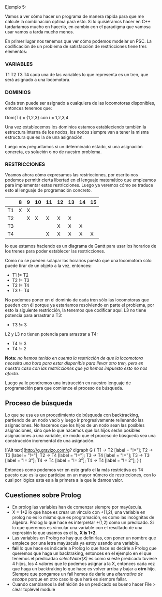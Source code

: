 Ejemplo 5:

Vamos a ver cómo hacer un programa de manera rápida para que me calcule la combinación
optima para esto. Si lo quisiéramos hacer en C++ tardaríamos mucho en hacerlo,
en cambio con el paradigma que vamosa usar vamos a tarda mucho menos.

En primer lugar nos tenemos que ver cómo podemos modelar un PSC. La codificación
de un problema de satisfacción de restricciones tiene tres elementos:

### VARIABLES
T1 T2 T3 T4 cada una de las variables lo que representa es un tren, que será asignado a una locomotora.


### DOMINIOS

Cada tren puede ser asignado a cualquiera de las locomotoras disponibles, entonces tenemos que:

Dom(Ti) = {1,2,3} con i = 1,2,3,4

Una vez establecemos los dominios estamos estableciendo también la estructura interna de los nodos, los nodos siempre van a tener la misma estructura que es la de una asignación.

Luego nos preguntamos si un determinado estado, si una asignación concreta, es solución o no de nuestro problema.

### RESTRICCIONES

Veamos ahora cómo expresamos las restricciones, por escrito nos podemos permitir cierta libertad en el lenguaje matemático que empleamos para implementar estas restricciones. Luego ya veremos cómo se traduce esto al lenguaje de programación concreto.


|    | 8 | 9 | 10 | 11 | 12 | 13 | 14 | 15 |
|----|---|---|----|----|----|----|----|----|
| T1 | X | X |    |    |    |    |    |    |
| T2 |   | X | X  | X  | X  | X  |    |    |
| T3 |   |   |    |    | X  | X  | X  |    |
| T4 |   |   |    | X  | X  | X  | X  | X  |

lo que estamos haciendo es un diagrama de Gantt para usar los horarios de los trenes para poder establecer las restricciones.

Como no se pueden solapar los horarios puesto que una locomotora sólo puede tirar de un objeto a la vez, entonces:

* T1 != T2
* T2 != T3
* T2 != T4
* T3 != T4

No podemos poner en el dominio de cada tren sólo las locomotoras que pueden con él porque ya estaríamos resolviendo en parte el problema, por esto la siguiente restricción, la tenemos que codificar aquí. L3 no tiene potencia para arrastrar a T3:

* T3 != 3   

L2 y L3 no tienen potencia para arrastrar a T4:

* T4 != 3   
* T4 != 2   

**Nota:** *no hemos tenido en cuenta la restricción de que la locomotora necesita una hora para estar disponible para llevar otro tren, pero en nuestro caso con las restricciones que ya hemos impuesto esto no nos afecta.*

Luego ya le pondremos una instrucción en nuestro lenguaje de programación para que comience el proceso de búsqueda.

## Proceso de búsqueda

Lo que se usa es un procedimiento de búsqueda con backtracking, partiendo de un nodo vacío y luego ir progresivamente rellenando las asignaciones.
No hacemos que los hijos de un nodo sean las posibles asignaciones, sino que lo que hacemos que los hijos serán posibles asignaciones a una variable, de modo que el proceso de búsqueda sea una construcción incremental de una asignación.

![Alt text](http://g.gravizo.com/g?
  digraph G {
    T1 -> T2 [label = "!="];
    T2 -> T3 [label = "!="];
    T2 -> T4 [label = "!="];
    T3 -> T4 [label = "!="];
    T3 -> T3 [label = "!= 3"];
    T4 -> T4 [label = "!= 3"];
    T4 -> T4 [label = "!= 2"];
  }
)


Entonces como podemos ver en este grafo el la más restrictiva es T4 puesto que es la que participa en un mayor número de restricciones, con lo cual por lógica esta es a la primera a la que le damos valor.

## Cuestiones sobre Prolog

* En prolog las variables han de comenzar siempre por mayúscula.
* X = 1+2 lo que hace es crear un vínculo con +(1,2), una variable en prolog no es lo mismo que es programación, es como las incógnitas de álgebra. Prolog lo que hace es interpretar +(1,2) como un predicado. Si lo que queremos es víncular una variable con el resultado de una expresión lo que usamos es el is, **X is 1+2**.
* Las variables en Prolog no hay que definirlas, con poner un nombre que empiece por una letra mayúscula ya estoy usando una variable.
* **fail** lo que hace es indicarle a Prolog lo que hace es decirle a Prolog que queremos que haga un backtraking, entonces en el ejemplo en el que tenemos el predicadao *selectValor(X)* es como si este predicado tuviese 4 hijos, los 4 valores que le podemos asignar a la X, entonces cada vez que haga un backtraking lo que hace es volver arriba y bajar a **otro** hijo. Siempre que pongamos un fail hemos de darle una *alternativa de escape* porque en otro caso lo que hará es siempre fallar.
* Cuando cambiamos la definición de un predicado es bueno hacer File > clear toplevel module
